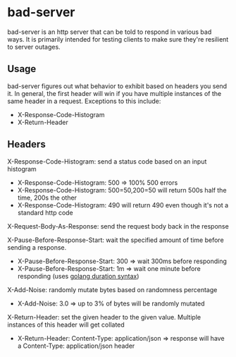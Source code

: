 bad-server
==========

bad-server is an http server that can be told to respond in various bad ways.
It is primarily intended for testing clients to make sure they're resilient
to server outages.

Usage
-----
bad-server figures out what behavior to exhibit based on headers you send it. In
general, the first header will win if you have multiple instances of the same
header in a request. Exceptions to this include:

  * X-Response-Code-Histogram
  * X-Return-Header
  
Headers
-------
X-Response-Code-Histogram: send a status code based on an input histogram

  * X-Response-Code-Histogram: 500 => 100% 500 errors
  * X-Response-Code-Histogram: 500=50,200=50 will return 500s half the time, 200s the other
  * X-Response-Code-Histogram: 490 will return 490 even though it's not a standard http code

X-Request-Body-As-Response: send the request body back in the response

X-Pause-Before-Response-Start: wait the specified amount of time before sending a response.

  * X-Pause-Before-Response-Start: 300 => wait 300ms before responding
  * X-Pause-Before-Response-Start: 1m => wait one minute before responding (uses [golang duration syntax](https://golang.org/pkg/time/#ParseDuration))
  
X-Add-Noise: randomly mutate bytes based on randomness percentage

  * X-Add-Noise: 3.0 => up to 3% of bytes will be randomly mutated
  
X-Return-Header: set the given header to the given value. Multiple instances of this header will get collated

  * X-Return-Header: Content-Type: application/json => response will have a Content-Type: application/json header